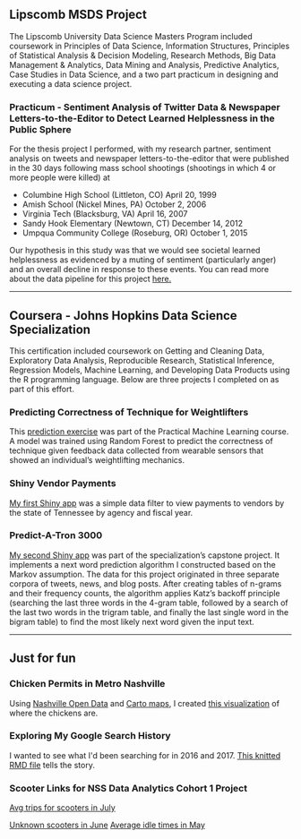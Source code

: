 ## Lipscomb MSDS Project
The Lipscomb University Data Science Masters Program included coursework in Principles of Data Science, Information Structures, Principles of Statistical Analysis &amp; Decision Modeling, Research Methods, Big Data Management &amp; Analytics, Data Mining and Analysis, Predictive Analytics, Case Studies in Data Science, and a two part practicum in designing and executing a data science project. 

### Practicum - Sentiment Analysis of Twitter Data &amp; Newspaper Letters-to-the-Editor to Detect Learned Helplessness in the Public Sphere
For the thesis project I performed, with my research partner, sentiment analysis on tweets and newspaper letters-to-the-editor that were published in the 30 days following mass school shootings (shootings in which 4 or more people were killed) at
 - Columbine High School (Littleton, CO) April 20, 1999
 - Amish School (Nickel Mines, PA) October 2, 2006
 - Virginia Tech (Blacksburg, VA) April 16, 2007
 - Sandy Hook Elementary (Newtown, CT) December 14, 2012
 - Umpqua Community College (Roseburg, OR) October 1, 2015

Our hypothesis in this study was that we would see societal learned helplessness as evidenced by a muting of sentiment (particularly anger) and an overall decline in response to these events. You can read more about the data pipeline for this project 
<a href="http://bit.ly/schoolshootingdata" target="_blank">here.</a>

<hr>

## Coursera - Johns Hopkins Data Science Specialization
This certification included coursework on Getting and Cleaning Data, Exploratory Data Analysis, Reproducible Research, Statistical Inference, Regression Models, Machine Learning, and Developing Data Products using the R programming language. Below are three projects I completed on as part of this effort.

### Predicting Correctness of Technique for Weightlifters
This <a href="/PML_Project.html" target="_blank">prediction exercise</a> was part of the Practical Machine Learning course. A model was trained using Random Forest to predict the correctness of technique given feedback data collected from wearable sensors that showed an individual’s weightlifting mechanics.

### Shiny Vendor Payments
<a href="https://marylvv.shinyapps.io/Shiny-VendorPayments/" target="_blank">My first Shiny app</a>
was a simple data filter to view payments to vendors by the state of Tennessee by agency and fiscal year.


### Predict-A-Tron 3000
<a href="https://marylvv.shinyapps.io/PredictATron3000/" target="_blank">My second Shiny app</a> was part of the specialization’s capstone project. It implements a next word prediction algorithm I constructed based on the Markov assumption. The data for this project originated in three separate corpora of tweets, news, and blog posts. After creating tables of n-grams and their frequency counts, the algorithm applies Katz’s backoff principle (searching the last three words in the 4-gram table, followed by a search of the last two words in the trigram table, and finally the last single word in the bigram table) to find the most likely next word given the input text. 

<hr>

## Just for fun

### Chicken Permits in Metro Nashville
Using 
<a href="https://data.nashville.gov/" target="_blank">Nashville Open Data</a> and 
<a href="https://carto.com/" target="_blank">Carto maps</a>, I created 
<a href="https://bit.ly/nashvillechickens" target="_blank">this visualization</a> of where the chickens are.

### Exploring My Google Search History
I wanted to see what I'd been searching for in 2016 and 2017. 
<a href="google_search.html" target="_blank">This knitted RMD file</a> tells the story.


### Scooter Links for NSS Data Analytics Cohort 1 Project
<a href = "scooter_html/july_avg_trip_per_scooter.html"> Avg trips for scooters in July</a>

<a href = "scooter_html/RKJune.html"> Unknown scooters in June</a>
<a href = "scooter_html/May_avg_idle_and_daily_trip.html"> Average idle times in May</a>
